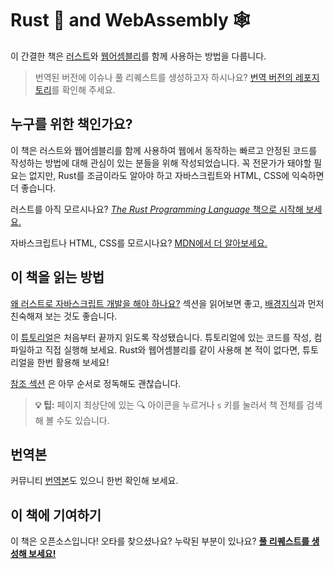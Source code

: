 # Rust 🦀 and WebAssembly 🕸
이 간결한 책은 [러스트][Rust]와 [웹어셈블리][WebAssembly]를 함께 사용하는 방법을 다룹니다.

> 번역된 버전에 이슈나 풀 리퀘스트를 생성하고자 하시나요? [번역 버전의 레포지토리](https://github.com/evasquare/rust-wasm-book-ko)를 확인해 주세요.

## 누구를 위한 책인가요?
이 책은 러스트와 웹어셈블리를 함께 사용하여 웹에서 동작하는 빠르고 안정된 코드를 작성하는 방법에 대해 관심이 있는 분들을 위해 작성되었습니다.
꼭 전문가가 돼야할 필요는 없지만, Rust를 조금이라도 알아야 하고 자바스크립트와 HTML, CSS에 익숙하면 더 좋습니다.

러스트를 아직 모르시나요? [*The Rust Programming Language* 책으로 시작해 보세요.][trpl]

자바스크립트나 HTML, CSS를 모르시나요? [MDN에서 더 알아보세요.][mdn]

## 이 책을 읽는 방법
[왜 러스트로 자바스크립트 개발을 해야 하나요?][why-rust-wasm] 섹션을 읽어보면 좋고, [배경지식][background]과 먼저 친숙해져 보는 것도 좋습니다.

이 [튜토리얼][tutorial]은 처음부터 끝까지 읽도록 작성됐습니다. 튜토리얼에 있는 코드를 작성, 컴파일하고 직접 실행해 보세요. Rust와 웹어셈블리를 같이 사용해 본 적이 없다면, 튜토리얼을 한번 활용해 보세요!

[참조 섹션][reference] 은 아무 순서로 정독해도 괜찮습니다.

> **💡 팁:** 페이지 최상단에 있는 🔍 아이콘을 누르거나 `s` 키를 눌러서 책 전체를 검색해 볼 수도 있습니다.

## 번역본

커뮤니티 [번역본](./reference/translations.md)도 있으니 한번 확인해 보세요.

## 이 책에 기여하기
이 책은 오픈소스입니다! 오타를 찾으셨나요? 누락된 부분이 있나요? [**풀 리퀘스트를 생성해 보세요!**][repo]

[Rust]: https://www.rust-lang.org
[WebAssembly]: https://webassembly.org/
[trpl]: https://doc.rust-lang.org/book/
[mdn]: https://developer.mozilla.org/en-US/docs/Learn
[why-rust-wasm]: ./why-rust-and-webassembly.html
[background]: ./background-and-concepts.html
[tutorial]: ./game-of-life/introduction.html
[reference]: ./reference/index.html
[repo]: https://github.com/rustwasm/book
[wat2wasm demo]: https://webassembly.github.io/wabt/demo/wat2wasm/
